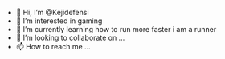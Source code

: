 - 👋 Hi, I’m @Kejidefensi
- 👀 I’m interested in gaming
- 🌱 I’m currently learning how to run more faster i am a runner
- 💞️ I’m looking to collaborate on ...
- 📫 How to reach me ...

<!---
Kejidefensi/Kejidefensi is a ✨ special ✨ repository because its `README.md` (this file) appears on your GitHub profile.
You can click the Preview link to take a look at your changes.
--->
